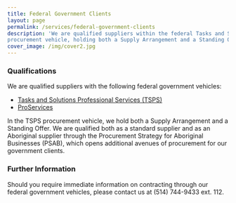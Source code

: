 ```yaml
---
title: Federal Government Clients
layout: page
permalink: /services/federal-government-clients
description: 'We are qualified suppliers within the federal Tasks and Solutions Professional Services (TSPS)
procurement vehicle, holding both a Supply Arrangement and a Standing Offer.'
cover_image: /img/cover2.jpg
---
```


### Qualifications

We are qualified suppliers with the following federal government vehicles:

- [Tasks and Solutions Professional Services (TSPS)](http://www.tpsgc-pwgsc.gc.ca/app-acq/spc-cps/spcts-tsps-eng.html)
- [ProServices](https://www.tpsgc-pwgsc.gc.ca/app-acq/sp-ps/index-eng.html)

In the TSPS procurement vehicle, we hold both a Supply Arrangement and a Standing Offer. We are
qualified both as a standard supplier and as an Aboriginal supplier through the Procurement Strategy
for Aboriginal Businesses (PSAB), which opens additional avenues of procurement for our government
clients.

### Further Information

Should you require immediate information on contracting through our federal government vehicles,
please contact us at (514) 744-9433 ext. 112.
